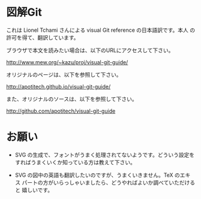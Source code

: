 図解Git
=======

これは Lionel Tchami さんによる visual Git reference の日本語訳です。本人
の許可を得て、翻訳しています。

ブラウザで本文を読みたい場合は、以下のURLにアクセスして下さい。

<http://www.mew.org/~kazu/proj/visual-git-guide/>

オリジナルのページは、以下を参照して下さい。

<http://apotitech.github.io/visual-git-guide/>

また、オリジナルのソースは、以下を参照して下さい。

<http://github.com/apotitech/visual-git-guide>

お願い
======

* SVG の生成で、フォントがうまく処理されてないようです。どういう設定を
  すればうまくいくか知っている方は教えて下さい。

* SVG の図中の英語も翻訳したいのですが、うまくいきません。TeX のエキス
  パートの方がいらっしゃいましたら、どうやればよいか調べていただけると
  嬉しいです。
